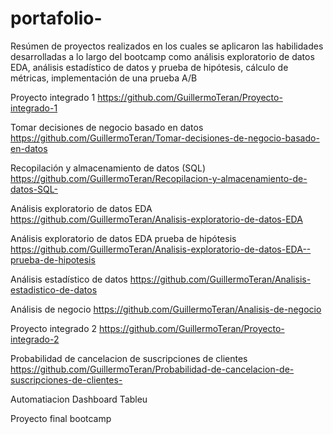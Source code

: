 # portafolio-
Resúmen de proyectos realizados en los cuales se aplicaron las habilidades desarrolladas a lo largo del bootcamp como análisis exploratorio de datos EDA, análisis estadístico de datos y prueba de hipótesis, cálculo de métricas, implementación de una prueba A/B 

Proyecto integrado 1
https://github.com/GuillermoTeran/Proyecto-integrado-1

Tomar decisiones de negocio basado en datos 
https://github.com/GuillermoTeran/Tomar-decisiones-de-negocio-basado-en-datos

Recopilación y almacenamiento de datos (SQL)
https://github.com/GuillermoTeran/Recopilacion-y-almacenamiento-de-datos-SQL-

Análisis exploratorio de datos EDA 
https://github.com/GuillermoTeran/Analisis-exploratorio-de-datos-EDA

Análisis exploratorio de datos EDA prueba de hipótesis
https://github.com/GuillermoTeran/Analisis-exploratorio-de-datos-EDA--prueba-de-hipotesis

Análisis estadístico de datos
https://github.com/GuillermoTeran/Analisis-estadistico-de-datos

Análisis de negocio
https://github.com/GuillermoTeran/Analisis-de-negocio

Proyecto integrado 2
https://github.com/GuillermoTeran/Proyecto-integrado-2 

Probabilidad de cancelacion de suscripciones de clientes 
https://github.com/GuillermoTeran/Probabilidad-de-cancelacion-de-suscripciones-de-clientes-

Automatiacion Dashboard Tableu


Proyecto final bootcamp






